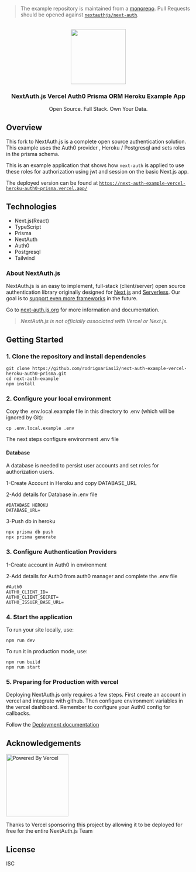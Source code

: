 > The example repository is maintained from a [monorepo](https://github.com/nextauthjs/next-auth/tree/main/apps/example-nextjs). Pull Requests should be opened against [`nextauthjs/next-auth`](https://github.com/nextauthjs/next-auth).

<p align="center">
   <br/>
   <a href="https://next-auth.js.org" target="_blank"><img width="150px" src="https://next-auth.js.org/img/logo/logo-sm.png" /></a>
   <h3 align="center">NextAuth.js Vercel Auth0 Prisma ORM Heroku Example App</h3>
   <p align="center">
   Open Source. Full Stack. Own Your Data.
   </p>
</p>

## Overview

This fork to NextAuth.js is a complete open source authentication solution. This example uses the Auth0 provider , Heroku / Postgresql and sets roles in the prisma schema. 

This is an example application that shows how `next-auth` is applied to use these roles for authorization using jwt and session on the basic Next.js app.

The deployed version can be found at [`https://next-auth-example-vercel-heroku-auth0-prisma.vercel.app/`](https://next-auth-example-vercel-heroku-auth0-prisma.vercel.app/)
## Technologies

- Next.js(React)
- TypeScript
- Prisma
- NextAuth
- Auth0
- Postgresql 
- Tailwind

### About NextAuth.js

NextAuth.js is an easy to implement, full-stack (client/server) open source authentication library originally designed for [Next.js](https://nextjs.org) and [Serverless](https://vercel.com). Our goal is to [support even more frameworks](https://github.com/nextauthjs/next-auth/issues/2294) in the future.

Go to [next-auth.js.org](https://next-auth.js.org) for more information and documentation.

> *NextAuth.js is not officially associated with Vercel or Next.js.*

## Getting Started

### 1. Clone the repository and install dependencies

```
git clone https://github.com/rodrigoarias12/next-auth-example-vercel-heroku-auth0-prisma.git
cd next-auth-example
npm install
```

### 2. Configure your local environment

Copy the .env.local.example file in this directory to .env (which will be ignored by Git):

```
cp .env.local.example .env
```

The next steps configure environment .env file

#### Database

A database is needed to persist user accounts and set roles for authorization users.

1-Create Account in Heroku and copy DATABASE_URL

2-Add details for Database in .env file
```
#DATABASE HEROKU
DATABASE_URL=
```
3-Push db in heroku
```
npx prisma db push
npx prisma generate
```

### 3. Configure Authentication Providers

1-Create account in Auth0 in environment

2-Add details for Auth0 from auth0 manager and complete the .env file

```
#Auth0
AUTH0_CLIENT_ID=
AUTH0_CLIENT_SECRET=
AUTH0_ISSUER_BASE_URL=
```

### 4. Start the application

To run your site locally, use:

```
npm run dev
```

To run it in production mode, use:

```
npm run build
npm run start
```

### 5. Preparing for Production with vercel
Deploying NextAuth.js only requires a few steps. First create an account in vercel and integrate with github. 
Then configure environment variables in the vercel dashboard.
Remember to configure your Auth0 config for callbacks. 


Follow the [Deployment documentation](https://next-auth.js.org/deployment)

## Acknowledgements

<a href="https://vercel.com?utm_source=nextauthjs&utm_campaign=oss">
<img width="170px" src="https://raw.githubusercontent.com/nextauthjs/next-auth/canary/www/static/img/powered-by-vercel.svg" alt="Powered By Vercel" />
</a>
<p align="left">Thanks to Vercel sponsoring this project by allowing it to be deployed for free for the entire NextAuth.js Team</p>

## License

ISC

